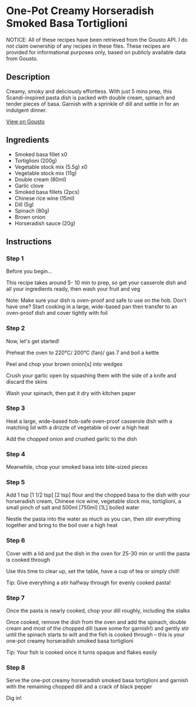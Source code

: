# One-Pot Creamy Horseradish Smoked Basa Tortiglioni

NOTICE: All of these recipes have been retrieved from the Gousto API. I do not claim ownership of any recipes in these files. These recipes are provided for informational purposes only, based on publicly available data from Gousto.

## Description

Creamy, smoky and deliciously effortless. With just 5 mins prep, this Scandi-inspired pasta dish is packed with double cream, spinach and tender pieces of basa. Garnish with a sprinkle of dill and settle in for an indulgent dinner.  

[View on Gousto](https://www.gousto.co.uk/recipes/cookbook/one-pot-creamy-horseradish-smoked-basa-tortiglioni)

## Ingredients

- Smoked basa fillet x0
- Tortiglioni (200g)
- Vegetable stock mix (5.5g) x0
- Vegetable stock mix (11g)
- Double cream (80ml)
- Garlic clove
- Smoked basa fillets (2pcs)
- Chinese rice wine (15ml)
- Dill (5g)
- Spinach (80g)
- Brown onion
- Horseradish sauce (20g)

## Instructions


### Step 1

Before you begin...

This recipe takes around 5-<span class="text-danger"> </span>10 min to prep, so get your casserole dish and all your ingredients ready, then wash your fruit and veg

Note: Make sure your dish is oven-proof and safe to use on the hob. Don't have one? Start cooking in a large, wide-based pan then transfer to an oven-proof dish and cover tightly with foil


### Step 2

Now, let's get started!

Preheat the oven to 220°C/ 200°C (fan)/ gas 7 and boil a kettle

Peel and chop your brown onion[s] into wedges

Crush your garlic open by squashing them with the side of a knife and discard the skins

Wash your spinach, then pat it dry with kitchen paper


### Step 3

Heat a large, wide-based hob-safe oven-proof casserole dish with a matching lid with a drizzle of vegetable oil over a high heat

Add the chopped onion and crushed garlic to the dish


### Step 4

Meanwhile, chop your smoked basa into bite-sized pieces


### Step 5

Add 1 tsp <span class="text-purple">[1 1/2 tsp]<span class="text-danger"> </span>[2 tsp]</span> flour and the chopped basa to the dish with your horseradish cream, Chinese rice wine, vegetable stock mix, tortiglioni, a small pinch of salt and 500ml <span class="text-purple">[750ml] </span><span class="text-danger">[1L]</span> boiled water

Nestle the pasta into the water as much as you can, then stir everything together and bring to the boil over a high heat


### Step 6

Cover with a lid and put the dish in the oven for 25-30 min or until the pasta is cooked through

Use this time to clear up, set the table, have a cup of tea or simply chill!

Tip: Give everything a stir halfway through for evenly cooked pasta!


### Step 7

Once the pasta is nearly cooked, chop your dill roughly, including the stalks

Once cooked, remove the dish from the oven and add the spinach, double cream and most of the chopped dill (save some for garnish!) and gently stir until the spinach starts to wilt and the fish is cooked through – this is your one-pot creamy horseradish smoked basa tortiglioni

Tip: Your fish is cooked once it turns opaque and flakes easily

### Step 8

Serve the one-pot creamy horseradish smoked basa tortiglioni and garnish with the remaining chopped dill and a crack of black pepper

Dig in!

